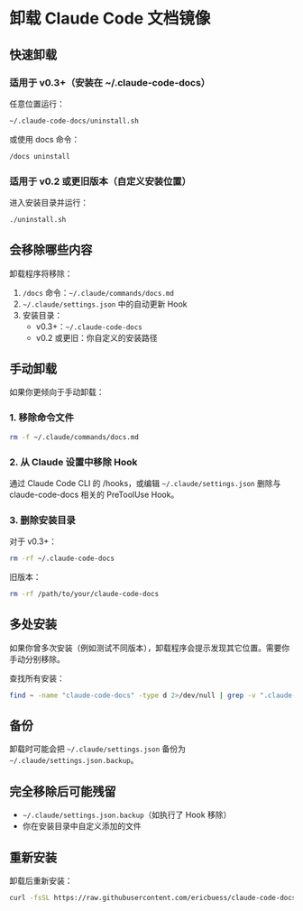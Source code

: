# 卸载 Claude Code 文档镜像

## 快速卸载

### 适用于 v0.3+（安装在 ~/.claude-code-docs）

任意位置运行：
```bash
~/.claude-code-docs/uninstall.sh
```

或使用 docs 命令：
```bash
/docs uninstall
```

### 适用于 v0.2 或更旧版本（自定义安装位置）

进入安装目录并运行：
```bash
./uninstall.sh
```

## 会移除哪些内容

卸载程序将移除：

1. `/docs` 命令：`~/.claude/commands/docs.md`
2. `~/.claude/settings.json` 中的自动更新 Hook
3. 安装目录：
   - v0.3+：`~/.claude-code-docs`
   - v0.2 或更旧：你自定义的安装路径

## 手动卸载

如果你更倾向于手动卸载：

### 1. 移除命令文件
```bash
rm -f ~/.claude/commands/docs.md
```

### 2. 从 Claude 设置中移除 Hook
通过 Claude Code CLI 的 /hooks，或编辑 `~/.claude/settings.json` 删除与 claude-code-docs 相关的 PreToolUse Hook。

### 3. 删除安装目录

对于 v0.3+：
```bash
rm -rf ~/.claude-code-docs
```

旧版本：
```bash
rm -rf /path/to/your/claude-code-docs
```

## 多处安装

如果你曾多次安装（例如测试不同版本），卸载程序会提示发现其它位置。需要你手动分别移除。

查找所有安装：
```bash
find ~ -name "claude-code-docs" -type d 2>/dev/null | grep -v ".claude-code-docs"
```

## 备份

卸载时可能会把 `~/.claude/settings.json` 备份为 `~/.claude/settings.json.backup`。

## 完全移除后可能残留

- `~/.claude/settings.json.backup`（如执行了 Hook 移除）
- 你在安装目录中自定义添加的文件

## 重新安装

卸载后重新安装：
```bash
curl -fsSL https://raw.githubusercontent.com/ericbuess/claude-code-docs/main/install.sh | bash
```

